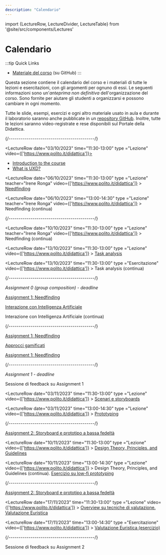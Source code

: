 ```yaml
---
description: "Calendario" 
---
```


import {LectureRow, LectureDivider, LectureTable} from '@site/src/components/Lectures'


# Calendario

:::tip Quick Links
* [Materiale del corso](https://github.com/polito-uxd-2023/materiale) (su GitHub)
:::

Questa sezione contiene il calendario del corso e i materiali di tutte le lezioni e esercitazioni, con gli argomenti per ognuno di essi. Le seguenti informazioni sono un'*anteprima non definitiva* dell'organizzazione del corso. Sono fornite per aiutare gli studenti a organizzarsi e possono cambiare in ogni momento.

Tutte le slide, esempi, esercizi e ogni altro materiale usato in aula e durante il laboratorio saranno anche pubblicate in un [repository GitHub](https://github.com/polito-uxd-2023/materiale). Inoltre, tutte le lezioni saranno video-registrate e rese disponibili sul Portale della Didattica.

<LectureTable defaultTeacher="Alberto Monge Roffarello" defaultType="Lecture" showMaterial={false} language='IT'>

<LectureDivider topic='Settimana 1'/>{/*-------------------------------------------*/}

<LectureRow
    date="03/10/2023" time="11:30-13:00" type ="Lezione"
    video={['https://www.polito.it/didattica']}>
    <ul>
    <li><a href="https://polito-uxd-2023.github.io/materiale/slides/00-intro.pdf">Introduction to the course</a></li>
    <li><a href="https://polito-uxd-2023.github.io/materiale/slides/01-whatisUXD.pdf">What is UXD?</a></li>
    </ul>
</LectureRow>

<LectureRow 
    date="06/10/2023" time="11:30-13:00" type ="Lezione" teacher="Irene Ronga"
    video={['https://www.polito.it/didattica']}
    >
    <a href="https://polito-uxd-2023.github.io/materiale/slides/02-needfinding.pdf">Needfinding</a>
</LectureRow>

<LectureRow
    date="06/10/2023" time="13:00-14:30" type ="Lezione" teacher="Irene Ronga"
    video={['https://www.polito.it/didattica']}
    >
    Needfinding (continua)
</LectureRow>

<LectureDivider topic='Settimana 2'/>{/*-------------------------------------------*/}

<LectureRow 
    date="10/10/2023" time="11:30-13:00" type ="Lezione" teacher="Irene Ronga"
    video={['https://www.polito.it/didattica']}
    >
    Needfinding (continua)
</LectureRow>

<LectureRow 
    date="13/10/2023" time="11:30-13:00" type ="Lezione" video={['https://www.polito.it/didattica']}
    >
    <a href="https://polito-uxd-2023.github.io/materiale/slides/03-tasks.pdf">Task analysis</a>
</LectureRow>

<LectureRow 
    date="13/10/2023" time="11:30-13:00" type ="Esercitazione" video={['https://www.polito.it/didattica']}
    >
    Task analysis (continua)
</LectureRow>

<LectureDivider topic='Settimana 2'/>{/*-------------------------------------------*/}

<LectureRow variant='success'
    date="16/10/2023" time="EOD" type="" teacher=""
    >
    <em>Assignment 0 (group composition) - deadline</em>
</LectureRow>

<LectureRow 
    date="17/10/2023" time="11:30-13:00" type ="Laboratorio"
    >
    <a href="https://polito-uxd-2023.github.io/materiale/assignments/A1-needfinding.pdf">Assignment 1: Needfinding</a>
</LectureRow>

<LectureRow 
    date="20/10/2023" time="11:30-13:00" type ="Lezione" teacher="Irene Ronga"
    >
    <a href="https://polito-uxd-2023.github.io/materiale/slides/04-AIinteraction.pdf">Interazione con Intelligenza Artificiale</a>
</LectureRow>

<LectureRow
    date="20/10/2023" time="13:00-14:30" type ="Esercitazione" teacher="Irene Ronga"
    >
   Interazione con Intelligenza Artificiale (continua)
</LectureRow>

<LectureDivider topic='Settimana 3'/>{/*-------------------------------------------*/}

<LectureRow 
    date="24/10/2023" time="11:30-13:00" type ="Laboratorio"
    >
    <a href="https://polito-uxd-2023.github.io/materiale/assignments/A1-needfinding.pdf">Assignment 1: Needfinding</a>
</LectureRow>

<LectureRow 
    date="27/10/2023" time="11:30-13:00" type ="Lezione" teacher="Irene Ronga"
    >
   <a href="https://polito-uxd-2023.github.io/materiale/slides/05-gamification.pdf">Approcci gamificati</a>
</LectureRow>

<LectureRow
    date="27/10/2023" time="13:00-14:30" type ="Laboratorio" teacher="Irene Ronga"
    >
    <a href="https://polito-uxd-2023.github.io/materiale/assignments/A1-needfinding.pdf">Assignment 1: Needfinding</a>
</LectureRow>

<LectureDivider topic='Settimana 4'/>{/*-------------------------------------------*/}

<LectureRow variant='success'
    date="30/10/2023" time="EOD" type="" teacher=""
    >
    <em>Assignment 1 - deadline</em>
</LectureRow>

<LectureRow 
    date="31/10/2023" time="11:30-13:00" type ="Laboratorio"
    >
    Sessione di feedback su Assignment 1
</LectureRow>

<LectureRow 
    date="03/11/2023" time="11:30-13:00" type ="Lezione" video={['https://www.polito.it/didattica']}
    >
   <a href="https://polito-uxd-2023.github.io/materiale/slides/06-storyboards.pdf">Scenari e storyboards</a>
</LectureRow>

<LectureRow
    date="03/11/2023" time="13:00-14:30" type ="Lezione" video={['https://www.polito.it/didattica']}
    >
    <a href="https://polito-uxd-2023.github.io/materiale/slides/07-prototyping.pdf">Prototyping</a>
</LectureRow>

<LectureDivider topic='Settimana 5'/>{/*-------------------------------------------*/}

<LectureRow 
    date="07/11/2023" time="11:30-13:00" type ="Laboratorio"
    >
    <a href="https://polito-uxd-2023.github.io/materiale/assignments/A2-storyboard-paper-prototypes.pdf">Assignment 2: Storyboard e prototipo a bassa fedeltà</a>
</LectureRow>

<LectureRow 
    date="10/11/2023" time="11:30-13:00" type ="Lezione" video={['https://www.polito.it/didattica']}
    >
   <a href="https://polito-uxd-2023.github.io/materiale/slides/08-design-principles.pdf">Design Theory, Principles, and Guidelines</a>
</LectureRow>

<LectureRow
    date="10/11/2023" time="13:00-14:30" type ="Lezione" video={['https://www.polito.it/didattica']}
    >
    Design Theory, Principles, and Guidelines (continua). <a href="https://polito-uxd-2023.github.io/materiale/slides/08b-low-fi-prototypes-exercise.pdf">Esercizio su low-fi prototyping</a>
</LectureRow>

<LectureDivider topic='Settimana 6'/>{/*-------------------------------------------*/}

<LectureRow 
    date="14/11/2023" time="11:30-13:00" type ="Laboratorio"
    >
    <a href="https://polito-uxd-2023.github.io/materiale/assignments/A2-storyboard-paper-prototypes.pdf">Assignment 2: Storyboard e prototipo a bassa fedeltà</a>
</LectureRow>

<LectureRow 
    date="17/11/2023" time="11:30-13:00" type ="Lezione" video={['https://www.polito.it/didattica']}
    >
   <a href="https://polito-uxd-2023.github.io/materiale/slides/09-heuristic-evaluation.pdf">Overview su tecniche di valutazione. Valutazione Euristica</a>
</LectureRow>

<LectureRow
    date="17/11/2023" time="13:00-14:30" type ="Esercitazione" video={['https://www.polito.it/didattica']}
    >
    <a href="https://polito-uxd-2023.github.io/materiale/slides/09b-heuristic-evaluation-exercise.pdf">Valutazione Euristica (esercizio)</a>
</LectureRow>

<LectureDivider topic='Settimana 7'/>{/*-------------------------------------------*/}

<LectureRow 
    date="21/11/2023" time="11:30-13:00" type ="Laboratorio"
    >
    Sessione di feedback su Assignment 2
</LectureRow>


</LectureTable>


